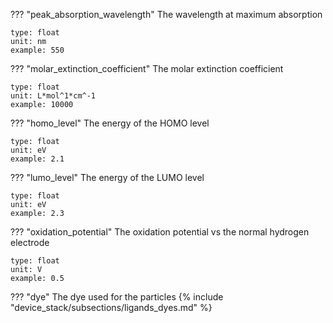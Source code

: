 ??? "peak_absorption_wavelength"
    The wavelength at maximum absorption 

    type: float
    unit: nm
    example: 550

??? "molar_extinction_coefficient"
    The molar extinction coefficient

    type: float
    unit: L*mol^1*cm^-1
    example: 10000    

??? "homo_level"
    The energy of the HOMO level

    type: float
    unit: eV
    example: 2.1 

??? "lumo_level"
    The energy of the LUMO level

    type: float
    unit: eV
    example: 2.3

??? "oxidation_potential"
    The oxidation potential vs the normal hydrogen electrode

    type: float
    unit: V
    example: 0.5

??? "dye"
    The dye used for the particles
    {% include "device_stack/subsections/ligands_dyes.md" %}